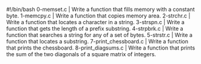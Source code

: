 #!/bin/bash
0-memset.c | Write a function that fills memory with a constant byte.
1-memcpy.c | Write a function that copies memory area.
2-strchr.c | Write a function that locates a character in a string.
3-strspn.c | Write a function that gets the length of a prefix substring.
4-strpbrk.c | Write a function that searches a string for any of a set of bytes.
5-strstr.c | Write a function that locates a substring.
7-print_chessboard.c | Write a function that prints the chessboard.
8-print_diagsums.c | Write a function that prints the sum of the two diagonals of a square matrix of integers.

